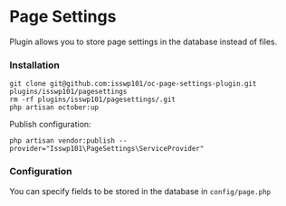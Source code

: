 # Page Settings

Plugin allows you to store page settings in the database instead of files.

### Installation

```
git clone git@github.com:isswp101/oc-page-settings-plugin.git plugins/isswp101/pagesettings
rm -rf plugins/isswp101/pagesettings/.git
php artisan october:up
```

Publish configuration:

```
php artisan vendor:publish --provider="Isswp101\PageSettings\ServiceProvider"
```

### Configuration

You can specify fields to be stored in the database in `config/page.php`